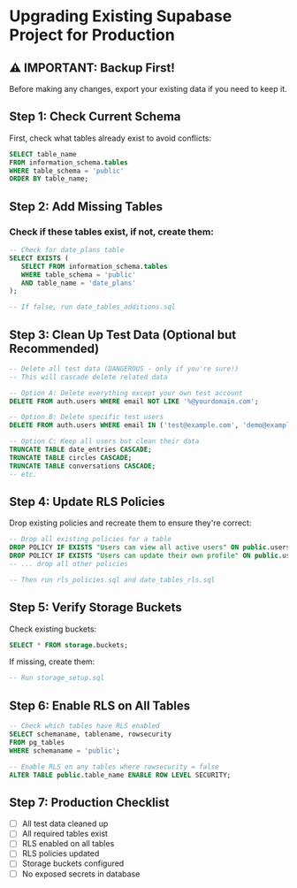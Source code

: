 # Upgrading Existing Supabase Project for Production

## ⚠️ IMPORTANT: Backup First!
Before making any changes, export your existing data if you need to keep it.

## Step 1: Check Current Schema

First, check what tables already exist to avoid conflicts:

```sql
SELECT table_name 
FROM information_schema.tables 
WHERE table_schema = 'public'
ORDER BY table_name;
```

## Step 2: Add Missing Tables

### Check if these tables exist, if not, create them:

```sql
-- Check for date_plans table
SELECT EXISTS (
   SELECT FROM information_schema.tables 
   WHERE table_schema = 'public' 
   AND table_name = 'date_plans'
);

-- If false, run date_tables_additions.sql
```

## Step 3: Clean Up Test Data (Optional but Recommended)

```sql
-- Delete all test data (DANGEROUS - only if you're sure!)
-- This will cascade delete related data

-- Option A: Delete everything except your own test account
DELETE FROM auth.users WHERE email NOT LIKE '%@yourdomain.com';

-- Option B: Delete specific test users
DELETE FROM auth.users WHERE email IN ('test@example.com', 'demo@example.com');

-- Option C: Keep all users but clean their data
TRUNCATE TABLE date_entries CASCADE;
TRUNCATE TABLE circles CASCADE;
TRUNCATE TABLE conversations CASCADE;
-- etc.
```

## Step 4: Update RLS Policies

Drop existing policies and recreate them to ensure they're correct:

```sql
-- Drop all existing policies for a table
DROP POLICY IF EXISTS "Users can view all active users" ON public.users;
DROP POLICY IF EXISTS "Users can update their own profile" ON public.users;
-- ... drop all other policies

-- Then run rls_policies.sql and date_tables_rls.sql
```

## Step 5: Verify Storage Buckets

Check existing buckets:
```sql
SELECT * FROM storage.buckets;
```

If missing, create them:
```sql
-- Run storage_setup.sql
```

## Step 6: Enable RLS on All Tables

```sql
-- Check which tables have RLS enabled
SELECT schemaname, tablename, rowsecurity 
FROM pg_tables 
WHERE schemaname = 'public';

-- Enable RLS on any tables where rowsecurity = false
ALTER TABLE public.table_name ENABLE ROW LEVEL SECURITY;
```

## Step 7: Production Checklist

- [ ] All test data cleaned up
- [ ] All required tables exist
- [ ] RLS enabled on all tables
- [ ] RLS policies updated
- [ ] Storage buckets configured
- [ ] No exposed secrets in database